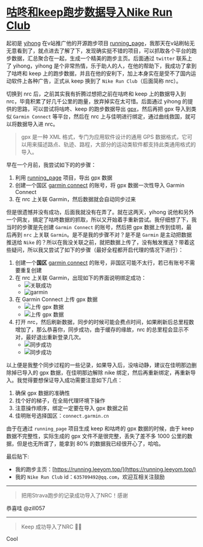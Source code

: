# [咕咚和keep跑步数据导入Nike Run Club](https://github.com/superleeyom/blog/issues/18)

起初是 [yihong](https://github.com/yihong0618) 在v站推广他的开源跑步项目 [running_page](https://github.com/yihong0618/running_page)，我那天在v站刷帖无无意看到了，就点进去了解了下，发现确实挺不错的项目，可以抓取各个平台的跑步数据，汇总聚合在一起，生成一个精美的跑步主页。后面通过 `twitter` 联系上了 yihong，yihong 是个非常热情，乐于助人的人，在他的帮助下，我成功了拿到了咕咚和 keep 上的跑步数据，并且在他的安利下，加上本身实在是受不了国内运动软件上各种广告，正式从 keep 换到了 `Nike Run Club`（后面简称 nrc）。

切换到 nrc 后，之前其实我有折腾过想把之前在咕咚和 keep 上的数据导入到 nrc，毕竟积累了好几千公里的跑量，放弃掉实在太可惜。后面通过 yihong 的提供的思路，可以尝试将咕咚、keep 的跑步数据导出 [gpx](https://zh.wikipedia.org/wiki/GPX)，然后再把 gpx 导入到类似
 `Garmin Connect` 等平台，然后在 nrc 上与佳明进行绑定，通过曲线救国，就可以将数据导入进 nrc。

> gpx 是一种 XML 格式，专门为应用软件设计的通用 GPS 数据格式，它可以用来描述路点、轨迹、路程，大部分的运动类软件都支持此类通用格式的导入。

早在一个月前，我尝试如下的的步骤：

1. 利用 [running_page](https://github.com/yihong0618/running_page) 项目，导出 gpx 数据
2. 创建一个国区 [garmin connect](https://connect.garmin.cn/) 的账号，将 gpx 数据一次性导入 Garmin Connect
3. 在 nrc 上关联 Garmin，然后数据就会自动同步过来

但是很遗憾并没有成功，后面我就没有在弄了。就在这两天，yihong 说他和另外一个网友，搞定了咕咚数据的抓取，所以又开始着手重新尝试。我仔细想了下，我当时的步骤是先创建 `Garmin Connect` 的账号，然后把 gpx 数据上传到佳明，最后再到 `nrc` 上关联 `Garmin`。是不是我的步骤不对？是不是 `Garmin` 是主动把数据推送给 `Nike` 的？所以在我没关联之前，就把数据上传了，没有触发推送？带着这些疑问，所以我又尝试了如下的步骤（最好全程都开启代理的情况下进行）：

1.  创建一个**国区** [garmin connect](https://connect.garmin.cn/) 的账号，非国区可能不太行，若已有账号不需要重复创建
2.  在 nrc 上关联 Garmin，出现如下的界面说明绑定成功：
    -  ![关联成功](https://raw.githubusercontent.com/superleeyom/blog/main/img/20210127153147.png)
    -  ![garmin](https://raw.githubusercontent.com/superleeyom/blog/main/img/telegram-cloud-photo-size-5-6089317861500758842-y.jpg)
3.  在 Garmin Connect 上传 gpx 数据
    - ![上传 gpx 数据](https://raw.githubusercontent.com/superleeyom/blog/main/img/telegram-cloud-photo-size-5-6089317861500758841-y.jpg)
    - ![上传 gpx 数据](https://raw.githubusercontent.com/superleeyom/blog/main/img/telegram-cloud-photo-size-5-6089317861500758843-y.jpg)
4.  打开 nrc，然后刷新数据，同步的时候可能会费点时间，如果刷新后总里程数增加了，那么恭喜你，同步成功，由于缓存的缘故，nrc 的总里程会显示不对，最好退出重新登录几次。
    - ![同步成功](https://raw.githubusercontent.com/superleeyom/blog/main/img/20210127155351.png)
    - ![同步成功](https://raw.githubusercontent.com/superleeyom/blog/main/img/20210127155423.png)

以上便是我整个同步过程的一些记录，如果导入后，没啥动静，建议在佳明那边删除掉已导入的 gpx 数据，在佳明那边解除 nike 绑定，然后再重新绑定，再重新导入。我觉得要想保证导入成功需要注意如下几点：
1. 确保 gpx 数据的准确性
2. 找个好的梯子，在全局代理环境下操作
3. 注意操作顺序，绑定一定要在导入 gpx 数据之前
4. 佳明账号选择国区：`connect.garmin.cn`

由于在通过 `running_page` 项目生成 keep 和咕咚的 gpx 数据的时候，由于 keep 数据不完整性，实际生成的 gpx 文件不是很完整，丢失了差不多 1000 公里的数据，但是也无所谓了，能拿到 80% 的数据我已经很开心了，哈哈。

最后贴下:
- 我的跑步主页：[https://running.leeyom.top/](https://running.leeyom.top/)
- 我的 `Nike Run Club` id：`635709492@qq.com`，欢迎互相关注鼓励

---

> 把用Strava跑步的记录成功导入了NRC！感谢

恭喜哇 @zill057 

---

> Keep 成功导入了NRC 👍🏻

Cool 
